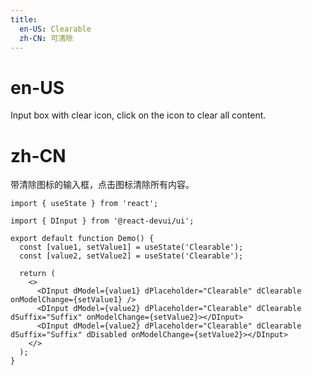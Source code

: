 ```yaml
---
title:
  en-US: Clearable
  zh-CN: 可清除
---
```


# en-US

Input box with clear icon, click on the icon to clear all content.

# zh-CN

带清除图标的输入框，点击图标清除所有内容。

```tsx
import { useState } from 'react';

import { DInput } from '@react-devui/ui';

export default function Demo() {
  const [value1, setValue1] = useState('Clearable');
  const [value2, setValue2] = useState('Clearable');

  return (
    <>
      <DInput dModel={value1} dPlaceholder="Clearable" dClearable onModelChange={setValue1} />
      <DInput dModel={value2} dPlaceholder="Clearable" dClearable dSuffix="Suffix" onModelChange={setValue2}></DInput>
      <DInput dModel={value2} dPlaceholder="Clearable" dClearable dSuffix="Suffix" dDisabled onModelChange={setValue2}></DInput>
    </>
  );
}
```
